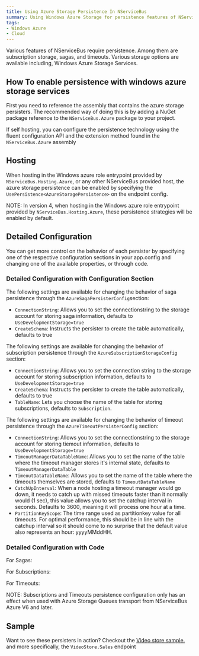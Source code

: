 ```yaml
---
title: Using Azure Storage Persistence In NServiceBus
summary: Using Windows Azure Storage for persistence features of NServiceBus including timeouts, sagas, and subscription storage.
tags: 
- Windows Azure
- Cloud
---
```


Various features of NServiceBus require persistence. Among them are subscription storage, sagas, and timeouts. Various storage options are available including, Windows Azure Storage Services.

## How To enable persistence with windows azure storage services

First you need to reference the assembly that contains the azure storage persisters. The recommended way of doing this is by adding a NuGet package reference to the  `NServiceBus.Azure` package to your project.

If self hosting, you can configure the persistence technology using the fluent configuration API and the extension method found in the `NServiceBus.Azure` assembly

<!-- import PersistanceWithAzure -->

## Hosting

When hosting in the Windows azure role entrypoint provided by `NServiceBus.Hosting.Azure`, or any other NServiceBus provided host, the azure storage persistence can be enabled by specifying the `UsePersistence<AzureStoragePersistence>` on the endpoint config.


<!-- import PersistenceWithAzureHost -->

NOTE: In version 4, when hosting in the Windows azure role entrypoint provided by `NServiceBus.Hosting.Azure`, these persistence strategies will be enabled by default.

## Detailed Configuration

You can get more control on the behavior of each persister by specifying one of the respective configuration sections in your app.config and changing one of the available properties, or through code.

### Detailed Configuration with Configuration Section

<!-- import AzurePersistenceFromAppConfig -->

The following settings are available for changing the behavior of saga persistence through the `AzureSagaPersisterConfig`section:

- `ConnectionString`: Allows you to set the connectionstring to the storage account for storing saga information, defaults to `UseDevelopmentStorage=true`
- `CreateSchema`: Instructs the persister to create the table automatically, defaults to true

The following settings are available for changing the behavior of subscription persistence through the `AzureSubscriptionStorageConfig` section:

- `ConnectionString`: Allows you to set the connection string to the storage account for storing subscription information, defaults to `UseDevelopmentStorage=true`
- `CreateSchema`: Instructs the persister to create the table automatically, defaults to true
- `TableName`: Lets you choose the name of the table for storing subscriptions, defaults to `Subscription`.

The following settings are available for changing the behavior of timeout persistence through the `AzureTimeoutPersisterConfig` section:

- `ConnectionString`: Allows you to set the connectionstring to the storage account for storing tiemout information, defaults to `UseDevelopmentStorage=true`
- `TimeoutManagerDataTableName`: Allows you to set the name of the table where the timeout manager stores it's internal state, defaults to `TimeoutManagerDataTable`
- `TimeoutDataTableName`: Allows you to set the name of the table where the timeouts themselves are stored, defaults to `TimeoutDataTableName`
- `CatchUpInterval`: When a node hosting a timeout manager would go down, it needs to catch up with missed timeouts faster than it normally would (1 sec), this value allows you to set the catchup interval in seconds. Defaults to 3600, meaning it will process one hour at a time.
- `PartitionKeyScope`: The time range used as partitionkey value for all timeouts. For optimal performance, this should be in line with the catchup interval so it should come to no surprise that the default value also represents an hour: yyyyMMddHH. 

### Detailed Configuration with Code

For Sagas:
<!-- import AzurePersistenceSagasCustomization -->

For Subscriptions:
<!-- import AzurePersistenceSubscriptionsCustomization -->

For Timeouts:
<!-- import AzurePersistenceTimeoutsCustomization -->

NOTE: Subscriptions and Timeouts persistence configuration only has an effect when used with Azure Storage Queues transport from NServiceBus Azure V6 and later.

## Sample

Want to see these persisters in action? Checkout the [Video store sample.](https://github.com/Particular/NServiceBus.Azure.Samples/tree/master/VideoStore.AzureStorageQueues.Cloud) and more specifically, the `VideoStore.Sales` endpoint
